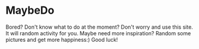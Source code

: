 # MaybeDo

Bored? Don't know what to do at the moment? Don't worry and use this site. It will random activity for you.
Maybe need more inspiration? Random some pictures and get more happiness:)
Good luck!
